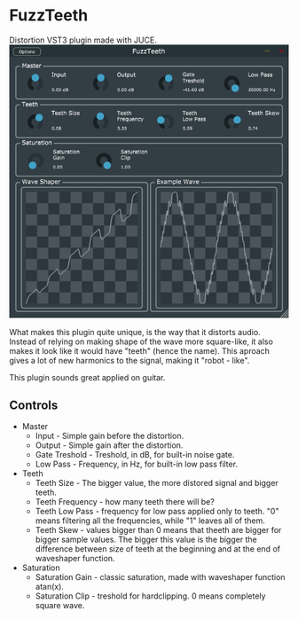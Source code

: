 # FuzzTeeth
Distortion VST3 plugin made with JUCE.
![FuzzTeeth's window's screenshot](docs/window.png)

What makes this plugin quite unique, is the way that it distorts audio.
Instead of relying on making shape of the wave more square-like, it also makes it look like it would have "teeth" (hence the name).
This aproach gives a lot of new harmonics to the signal, making it "robot - like".

This plugin sounds great applied on guitar.

## Controls

* Master
	* Input - Simple gain before the distortion.
	* Output - Simple gain after the distortion.
	* Gate Treshold - Treshold, in dB, for built-in noise gate.
	* Low Pass - Frequency, in Hz, for built-in low pass filter.
* Teeth
	* Teeth Size - The bigger value, the more distored signal and bigger teeth.
	* Teeth Frequency - how many teeth there will be?
	* Teeth Low Pass - frequency for low pass applied only to teeth.  "0" means filtering all the frequencies, while "1" leaves all of them.
	* Teeth Skew - values bigger than 0 means that theeth are bigger for bigger sample values. The bigger this value is the bigger the difference between size of teeth at the beginning and at the end of waveshaper function.
* Saturation
	* Saturation Gain - classic saturation, made with waveshaper function atan(x).
	* Saturation Clip - treshold for hardclipping. 0 means completely square wave.